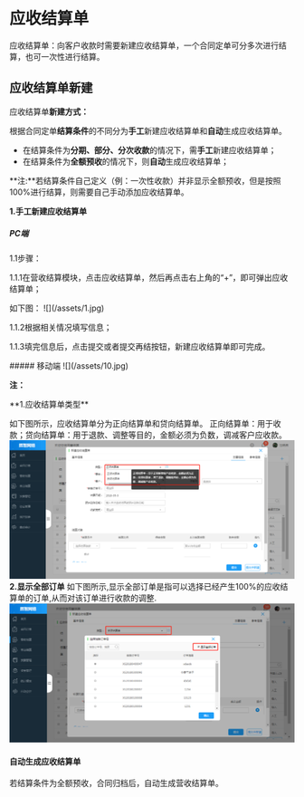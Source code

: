 #  应收结算单
应收结算单：向客户收款时需要新建应收结算单，一个合同定单可分多次进行结算，也可一次性进行结算。
## 应收结算单新建
应收结算单**新建方式：**

根据合同定单**结算条件**的不同分为**手工**新建应收结算单和**自动**生成应收结算单。 
* 在结算条件为**分期、部分、分次收款**的情况下，需**手工**新建应收结算单；
* 在结算条件为**全额预收**的情况下，则**自动**生成应收结算单；

**注:**若结算条件自己定义（例：一次性收款）并非显示全额预收，但是按照100%进行结算，则需要自己手动添加应收结算单。

**1.手工新建应收结算单**
##### PC端
<p>1.1步骤：</p>
<p>1.1.1在营收结算模块，点击应收结算单，然后再点击右上角的“+”，即可弹出应收结算单；</p>
如下图：
![](/assets/1.jpg)
<p>1.1.2根据相关情况填写信息；</p>
<p>1.1.3填完信息后，点击提交或者提交再结按钮，新建应收结算单即可完成。<p/>
##### 移动端
![](/assets/10.jpg)

**注：**
<p>**1.应收结算单类型**</p>

如下图所示，应收结算单分为正向结算单和贷向结算单。
正向结算单：用于收款；贷向结算单：用于退款、调整等目的，金额必须为负数，调减客户应收款。
![](/assets/13.jpg)
**2.显示全部订单**
如下图所示,显示全部订单是指可以选择已经产生100%的应收结算单的订单,从而对该订单进行收款的调整.
![](/assets/14.jpg)
#### 自动生成应收结算单
若结算条件为全额预收，合同归档后，自动生成营收结算单。

